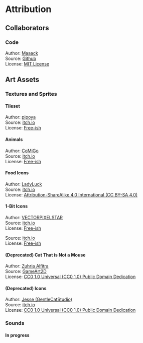 # Attribution
## Collaborators
### Code
Author: [Maaack](https://github.com/Maaack)  
Source: [Github](https://github.com/Maaack/Mouse-Pun)  
License: [MIT License](./LICENSE.md)

## Art Assets
### Textures and Sprites
#### Tileset
Author: [pipoya](https://pipoya.itch.io/)  
Source: [itch.io](https://pipoya.itch.io/pipoya-rpg-tileset-32x32)  
License: [Free-ish](https://pipoya.itch.io/pipoya-rpg-tileset-32x32)

#### Animals
Author: [CoMiGo](https://comigo.itch.io/)  
Source: [itch.io](https://comigo.itch.io/farm-puzzle-animals)  
License: [Free-ish](https://comigo.itch.io/farm-puzzle-animals)  
  
#### Food Icons
Author: [LadyLuck](https://ladyluck.itch.io/)  
Source: [itch.io](https://ladyluck.itch.io/farming-life)  
License: [Attribution-ShareAlike 4.0 International (CC BY-SA 4.0)](https://creativecommons.org/licenses/by-sa/4.0/) 

#### 1-Bit Icons
Author: [VECTORPIXELSTAR](https://vectorpixelstar.itch.io/)  
Source: [itch.io](https://vectorpixelstar.itch.io/1-bit-16px-icons-part-1)  
License: [Free-ish](https://vectorpixelstar.itch.io/1-bit-16px-icons-part-1) 

Source:  [itch.io](https://vectorpixelstar.itch.io/1-bit-icons-part-2)  
License: [Free-ish](https://vectorpixelstar.itch.io/1-bit-16px-icons-part-1) 

#### (Deprecated) Cat That is Not a Mouse
Author: [Zuhria Alfitra](https://www.gameart2d.com/about.html)  
Source: [GameArt2D](https://www.gameart2d.com/cat-and-dog-free-sprites.html)  
License: [CC0 1.0 Universal (CC0 1.0)
Public Domain Dedication](https://creativecommons.org/publicdomain/zero/1.0/)  

#### (Deprecated) Icons
Author: [Jesse (GentleCatStudio)](https://itch.io/profile/gentlecatstudio)  
Source: [itch.io](https://gentlecatstudio.itch.io/rpg-items)  
License: [CC0 1.0 Universal (CC0 1.0)
Public Domain Dedication](https://creativecommons.org/publicdomain/zero/1.0/)

### Sounds
#### In progress
